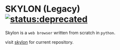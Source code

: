 # SKYLON (Legacy) [![status:deprecated](https://img.shields.io/badge/status-deprecated-red)](https://github.com/sujaldev/skylon)


Skylon is a `web browser` written from scratch in `python`.

visit [skylon](https://github.com/sujaldev/skylon) for current repository.

